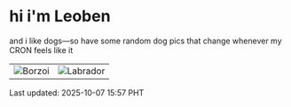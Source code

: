 # hi i'm Leoben

and i like dogs—so have some random dog pics that change whenever my CRON feels like it

|  |  |
|--------|----------|
| ![Borzoi](https://random-dog-vercel.vercel.app/api/random-borzoi?v=1759823846) | ![Labrador](https://random-dog-vercel.vercel.app/api/random-labrador?v=1759823846) |

Last updated: 2025-10-07 15:57 PHT
